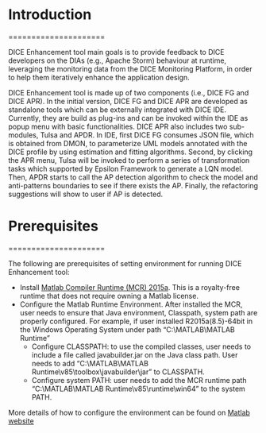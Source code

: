 # Introduction
=====================

DICE Enhancement tool main goals is to provide feedback to DICE developers on the DIAs (e.g., Apache Storm) behaviour at runtime, leveraging the monitoring data from the DICE Monitoring Platform, in order to help them iteratively enhance the application design.


DICE Enhancement tool is made up of two components (i.e., DICE FG and DICE APR). In the initial version, DICE FG and DICE APR are developed as standalone tools which can be externally integrated with DICE IDE. Currently, they are build as plug-ins and can be invoked within the IDE as popup menu with basic functionalities. DICE APR also includes two sub-modules, Tulsa and APDR. In IDE, first DICE FG consumes JSON file, which is obtained from DMON, to parameterize UML models annotated with the DICE profile by using estimation and fitting algorithms. Second, by clicking the APR menu, Tulsa will be invoked to perform a series of transformation tasks which supported by Epsilon Framework to generate a LQN model. Then, APDR starts to call the AP detection algorithm to check the model and anti-patterns boundaries to see if there exists the AP.  Finally, the refactoring suggestions will show to user if AP is detected.


# Prerequisites
=====================

The following are prerequisites of setting environment for running DICE Enhancement tool:

- Install [Matlab Compiler Runtime (MCR) 2015a](https://cn.mathworks.com/products/compiler/mcr.html). This is a royalty-free runtime that does not require owning a Matlab license.
- Configure the Matlab Runtime Environment. After installed the MCR, user needs to ensure that  Java environment, Classpath, system path are properly configured. For example, if user installed R2015a(8.5)-64bit in the Windows Operating System under path “C:\MATLAB\MATLAB Runtime”
  - Configure CLASSPATH: to use the compiled classes, user needs to include a file called javabuilder.jar on the Java class path. User needs to add “C:\MATLAB\MATLAB Runtime\v85\toolbox\javabuilder\jar” to CLASSPATH.
  - Configure system PATH: user needs to add the MCR runtime path “C:\MATLAB\MATLAB Runtime\v85\runtime\win64” to the system PATH.

More details of how to configure the environment can be found on [Matlab website](https://uk.mathworks.com/help/compiler_sdk/java/configure-your-java-environment.html#bultjp6-4) 
